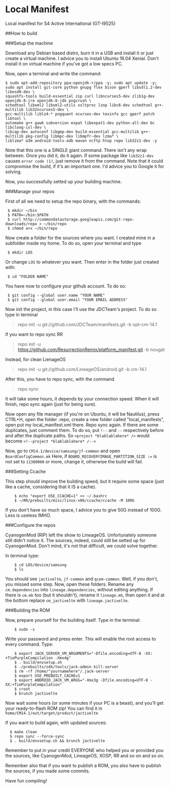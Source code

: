 # Local Manifest

Local manifest for S4 Active International (GT-I9525)

##How to build

###Setup the machine

Download any Debian based distro, burn it in a USB and install it or just create a virtual machine.
I advice you to install Ubuntu 16.04 Xenial. Don't install it on virtual machine if you've got a low specs PC.

Now, open a terminal and write the command:

	$ sudo apt-add-repository ppa:openjdk-r/ppa -y; sudo apt update -y; sudo apt install git-core python gnupg flex bison gperf libsdl1.2-dev libesd0-dev \
	squashfs-tools build-essential zip curl libncurses5-dev zlib1g-dev openjdk-8-jre openjdk-8-jdk pngcrush \
	schedtool libxml2 libxml2-utils xsltproc lzop libc6-dev schedtool g++-multilib lib32ncurses5-dev \
	gcc-multilib liblz4-* pngquant ncurses-dev texinfo gcc gperf patch libtool \
	automake g++ gawk subversion expat libexpat1-dev python-all-dev bc libcloog-isl-dev \
	libcap-dev autoconf libgmp-dev build-essential gcc-multilib g++-multilib pkg-config libmpc-dev libmpfr-dev lzma* \
	liblzma* w3m android-tools-adb maven ncftp htop repo lib32z1-dev -y

Note that this one is a SINGLE giant command. There isn't any wrap between. Once you did it, do it again.
If some package like `lib32z1-dev` causes `error code (1)`, just remove it from the command. Note that it could compromise the build, if it's an important one. I'd advice you to Google it for solving.

Now, you successfully setted up your building machine.

###Manage your repos

First of all we need to setup the repo binary, with the commands:

     $ mkdir ~/bin
     $ PATH=~/bin:$PATH
     $ curl http://commondatastorage.googleapis.com/git-repo-downloads/repo > ~/bin/repo
     $ chmod a+x ~/bin/repo

Now create a folder for the sources where you want. I created mine in a subfolder inside my home. To do so, open your terminal and type 

     $ mkdir LOS
Or change `LOS` to whatever you want.
Then enter in the folder just created with:

     $ cd "FOLDER NAME"

You have now to configure your github account. To do so:

	 $ git config --global user.name "YOUR NAME" 
	 $ git config --global user.email "YOUR EMAIL ADDRESS"

Now init the project, in this case I'll use the JDCTeam's project. To do so type in terminal
> repo init -u git://github.com/JDCTeam/manifests.git -b opt-cm-14.1

If you want to repo sync RR
> repo init -u https://github.com/ResurrectionRemix/platform_manifest.git -b nougat

Instead, for clean LienageOS
> repo init -u git://github.com/LineageOS/android.git -b cm-14.1

After this, you have to repo sync, with the command
> repo sync

It will take some hours, it depends by your connection speed.
When it will finish, repo sync again (just for being sure).

Now open any file manager (if you're on Ubuntu, it will be Nautilus), press CTRL+H, open the folder .repo, create a new folder called "local_manifests", open put my local_manifest.xml there.
Repo sync again.
If there are some duplicates, just comment them. To do so, put `!--` and `--` respectively before and after the duplicate paths.
So `<project *blablablahere* />` would become `<!--project *blablablahere* /-->`


Now, go to `CM14.1/device/samsung/jf-common` and open `BoardConfigCommon.mk`
Here, if `BOARD_RECOVERYIMAGE_PARTITION_SIZE :=` is not set to `11300000` or more, change it, otherwise the build will fail.

###Setting Ccache

This step should improve the building speed, but it require some space (just like a cache, considering that it IS a cache).

        $ echo "export USE_CCACHE=1" >> ~/.bashrc
        $ ~/RR/prebuilts/misc/linux-x86/ccache/ccache -M 100G

If you don't have so much space, I advice you to give 50G instead of 100G. Less is useless IMHO.

###Configure the repos

CyanogenMod (RIP) left the show to LineageOS. Unfortunately someone still didn't notice it. The sources, indeed, could still be setted up for CyanogenMod. Don't mind, it's not that difficult, we could solve together.

In terminal type:

        $ cd LOS/device/samsung
        $ ls
        
You should see `jactivelte`, `jf-common` and `qcom-common`. Well, if you don't, you missed some step. Now, open these folders. Rename any `cm.dependencies` into `lineage.dependencies`, without editing anything.
If there is `cm.mk` too (but it shouldn't), rename it `lineage.mk`, then open it and at the bottom replace `cm_jactivelte` with `lineage.jactivelte`.


###Building the ROM

Now, prepare yourself for the building itself. Type in the terminal:

        $ sudo -s

Write your password and press enter. This will enable the root access to every command. Type:

        $ export JACK_SERVER_VM_ARGUMENTS="-Dfile.encoding=UTF-8 -XX: +TiePurpleCompilation -Xmx4g"
        $ . build/envsetup.sh
        $ ./prebuilts/sdk/tools/jack-admin kill-server
        $ rm -rf /home/"yournamehere"/.jack-server
        $ export USE_PREBUILT_CACHE=1
        $ export ANDROID_JACK_VM_ARGS="-Xmx3g -Dfile.encoding=UTF-8 -XX:+TiePurpleCompilation"
        $ croot
        $ brunch jactivelte

Now wait some hours (or some minutes if your PC is a beast), and you'll get your ready-to-flash ROM zip!
You can find it in `home/CM14.1/out/target/product/jactivelte`

If you want to build again, with updated sources:

      $ make clean
      $ repo sync --force-sync
      $ . build/envsetup.sh && brunch jactivelte
      
Remember to put in your credit EVERYONE who helped you or provided you the sources, like CyanogenMod, LineageOS, XOSP, RR and so on and so on.

Remember also that if you want to publish a ROM, you also have to publish the sources, if you made some commits.

Have fun compiling!
